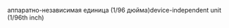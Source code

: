 <span data-ttu-id="3ba71-101">аппаратно-независимая единица (1/96 дюйма)</span><span class="sxs-lookup"><span data-stu-id="3ba71-101">device-independent unit (1/96th inch)</span></span>